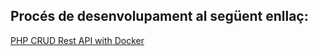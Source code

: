 ## Procés de desenvolupament al següent enllaç:

[PHP CRUD Rest API with Docker](https://dev.to/francescoxx/php-crud-rest-api-with-docker-2c3f)
